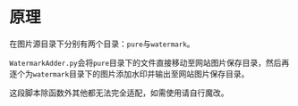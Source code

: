 # 原理

在图片源目录下分别有两个目录：`pure`与`watermark`。

`WatermarkAdder.py`会将`pure`目录下的文件直接移动至网站图片保存目录，然后再逐个为`watermark`目录下的图片添加水印并输出至网站图片保存目录。

这段脚本除函数外其他都无法完全适配，如需使用请自行魔改。
